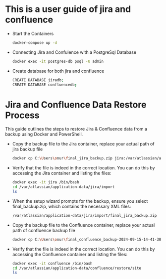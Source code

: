 # This is a user guide of jira and confluence

- Start the Containers
  ```bash
  docker-compose up -d

- Connecting Jira and Confulence with a PostgreSql Database

  ```bash
  docker exec -it postgres-db psql -U admin

- Create database for both jira and confluence
  
  ```bash
  CREATE DATABASE jiradb;
  CREATE DATABASE confluencedb;

# Jira and Confluence Data Restore Process

This guide outlines the steps to restore Jira & Confluence data from a backup using Docker and PowerShell.

- Copy the backup file to the Jira container, replace your actual path of jira backup file

  ```bash
  docker cp C:\Users\onur\final_jira_backup.zip jira:/var/atlassian/application-data/jira/import

- Verify that the file is indeed in the correct location. You can do this by accessing the Jira container and listing the files:

  ```bash
  docker exec -it jira /bin/bash
  cd /var/atlassian/application-data/jira/import
  ls

- When the setup wizard prompts for the backup, ensure you select final_backup.zip, which contains the necessary XML files:

  ```bash
  /var/atlassian/application-data/jira/import/final_jira_backup.zip

- Copy the backup file to the Confluence container, replace your actual path of confluence backup file

  ```bash
  docker cp C:\Users\onur\final_confluence_backup-2024-09-15-14-41-30-617.xml.zip confluence:/var/atlassian/application-data/confluence/restore/site

- Verify that the file is indeed in the correct location. You can do this by accessing the Confluence container and listing the files:

  ```bash
  docker exec -it confluence /bin/bash
  cd /var/atlassian/application-data/confluence/restore/site
  ls
